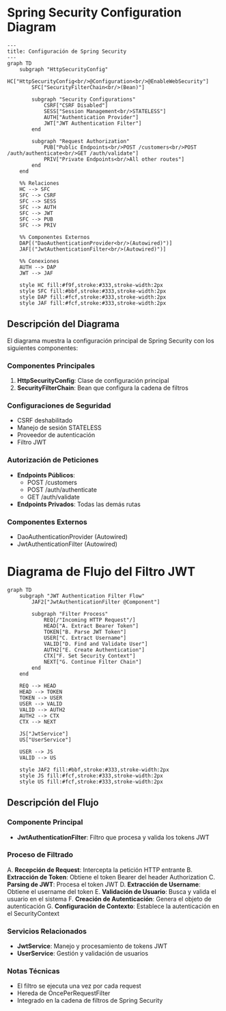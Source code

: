 # Spring Security Configuration Diagram

```mermaid
---
title: Configuración de Spring Security
---
graph TD
    subgraph "HttpSecurityConfig"
        HC["HttpSecurityConfig<br/>@Configuration<br/>@EnableWebSecurity"]
        SFC["SecurityFilterChain<br/>(Bean)"]
        
        subgraph "Security Configurations"
            CSRF["CSRF Disabled"]
            SESS["Session Management<br/>STATELESS"]
            AUTH["Authentication Provider"]
            JWT["JWT Authentication Filter"]
        end
        
        subgraph "Request Authorization"
            PUB["Public Endpoints<br/>POST /customers<br/>POST /auth/authenticate<br/>GET /auth/validate"]
            PRIV["Private Endpoints<br/>All other routes"]
        end
    end
    
    %% Relaciones
    HC --> SFC
    SFC --> CSRF
    SFC --> SESS
    SFC --> AUTH
    SFC --> JWT
    SFC --> PUB
    SFC --> PRIV
    
    %% Componentes Externos
    DAP[("DaoAuthenticationProvider<br/>(Autowired)")]
    JAF[("JwtAuthenticationFilter<br/>(Autowired)")]
    
    %% Conexiones
    AUTH --> DAP
    JWT --> JAF
    
    style HC fill:#f9f,stroke:#333,stroke-width:2px
    style SFC fill:#bbf,stroke:#333,stroke-width:2px
    style DAP fill:#fcf,stroke:#333,stroke-width:2px
    style JAF fill:#fcf,stroke:#333,stroke-width:2px
```

## Descripción del Diagrama

El diagrama muestra la configuración principal de Spring Security con los siguientes componentes:

### Componentes Principales
1. **HttpSecurityConfig**: Clase de configuración principal
2. **SecurityFilterChain**: Bean que configura la cadena de filtros

### Configuraciones de Seguridad
- CSRF deshabilitado
- Manejo de sesión STATELESS
- Proveedor de autenticación
- Filtro JWT

### Autorización de Peticiones
- **Endpoints Públicos**:
    - POST /customers
    - POST /auth/authenticate
    - GET /auth/validate
- **Endpoints Privados**: Todas las demás rutas

### Componentes Externos
- DaoAuthenticationProvider (Autowired)
- JwtAuthenticationFilter (Autowired)


# Diagrama de Flujo del Filtro JWT

```mermaid
graph TD
    subgraph "JWT Authentication Filter Flow"
        JAF2["JwtAuthenticationFilter @Component"]
        
        subgraph "Filter Process"
            REQ[/"Incoming HTTP Request"/]
            HEAD["A. Extract Bearer Token"]
            TOKEN["B. Parse JWT Token"]
            USER["C. Extract Username"]
            VALID["D. Find and Validate User"]
            AUTH2["E. Create Authentication"]
            CTX["F. Set Security Context"]
            NEXT["G. Continue Filter Chain"]
        end
    end
    
    REQ --> HEAD
    HEAD --> TOKEN
    TOKEN --> USER
    USER --> VALID
    VALID --> AUTH2
    AUTH2 --> CTX
    CTX --> NEXT
    
    JS["JwtService"]
    US["UserService"]
    
    USER --> JS
    VALID --> US

    style JAF2 fill:#bbf,stroke:#333,stroke-width:2px
    style JS fill:#fcf,stroke:#333,stroke-width:2px
    style US fill:#fcf,stroke:#333,stroke-width:2px
```

## Descripción del Flujo

### Componente Principal
- **JwtAuthenticationFilter**: Filtro que procesa y valida los tokens JWT

### Proceso de Filtrado
A. **Recepción de Request**: Intercepta la petición HTTP entrante
B. **Extracción de Token**: Obtiene el token Bearer del header Authorization
C. **Parsing de JWT**: Procesa el token JWT
D. **Extracción de Username**: Obtiene el username del token
E. **Validación de Usuario**: Busca y valida el usuario en el sistema
F. **Creación de Autenticación**: Genera el objeto de autenticación
G. **Configuración de Contexto**: Establece la autenticación en el SecurityContext

### Servicios Relacionados
- **JwtService**: Manejo y procesamiento de tokens JWT
- **UserService**: Gestión y validación de usuarios

### Notas Técnicas
- El filtro se ejecuta una vez por cada request
- Hereda de OncePerRequestFilter
- Integrado en la cadena de filtros de Spring Security